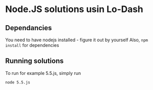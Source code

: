 # Node.JS solutions usin Lo-Dash

## Dependancies
You need to have nodejs installed - figure it out by yourself
Also, `npm install` for dependencies

## Running solutions

To run for example 5.5.js, simply run
```
node 5.5.js
```
